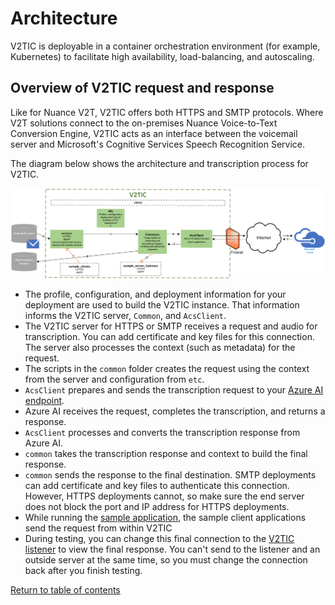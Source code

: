 # Architecture

V2TIC is deployable in a container orchestration environment (for example, Kubernetes) to facilitate high availability, load-balancing, and autoscaling.

## Overview of V2TIC request and response

Like for Nuance V2T, V2TIC offers both HTTPS and SMTP protocols. Where V2T solutions connect to the on-premises Nuance Voice-to-Text Conversion Engine, V2TIC acts as an interface between the voicemail server and Microsoft's Cognitive Services Speech Recognition Service.

The diagram below shows the architecture and transcription process for V2TIC.

![diagram of simplified V2TIC architecture](../images/V2TIC-diagram-full.png)

- The profile, configuration, and deployment information for your deployment are used to build the V2TIC instance. That information informs the V2TIC server, `Common`, and `AcsClient`.
- The V2TIC server for HTTPS or SMTP receives a request and audio for transcription. You can add certificate and key files for this connection. The server also processes the context (such as metadata) for the request.
- The scripts in the `common` folder creates the request using the context from the server and configuration from `etc`.
- `AcsClient` prepares and sends the transcription request to your [Azure AI endpoint](prerequisites.md).
- Azure AI receives the request, completes the transcription, and returns a response.
- `AcsClient` processes and converts the transcription response from Azure AI.
- `common` takes the transcription response and context to build the final response.
- `common` sends the response to the final destination. SMTP deployments can add certificate and key files to authenticate this connection. However, HTTPS deployments cannot, so make sure the end server does not block the port and IP address for HTTPS deployments.
- While running the [sample application](../build-deploy/build-summary.md), the sample client applications send the request from within V2TIC
- During testing, you can change this final connection to the [V2TIC listener](../test-validate/test-validate.md) to view the final response. You can't send to the listener and an outside server at the same time, so you must change the connection back after you finish testing.

[Return to table of contents](../index.md)